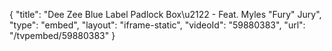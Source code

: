 {
    "title": "Dee Zee Blue Label Padlock Box\u2122 - Feat. Myles \"Fury\" Jury",
    "type": "embed",
    "layout": "iframe-static",
    "videoId": "59880383",
    "url": "\/tvpembed\/59880383"
}